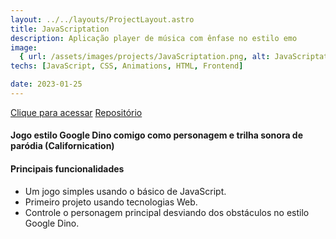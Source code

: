 ```yaml
---
layout: ../../layouts/ProjectLayout.astro
title: JavaScriptation
description: Aplicação player de música com ênfase no estilo emo
image:
  { url: /assets/images/projects/JavaScriptation.png, alt: JavaScriptation }
techs: [JavaScript, CSS, Animations, HTML, Frontend]

date: 2023-01-25
---
```


[Clique para acessar](https://javascriptation.jhonatec.dev/ "JavaScriptation") [Repositório](https://github.com/jhonatec-dev/javascriptation "GitHub")

#### Jogo estilo Google Dino comigo como personagem e trilha sonora de paródia (Californication)

#### Principais funcionalidades

- Um jogo simples usando o básico de JavaScript.
- Primeiro projeto usando tecnologias Web.
- Controle o personagem principal desviando dos obstáculos no estilo Google Dino.
